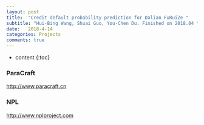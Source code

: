 ```yaml
---
layout: post
title:  "Credit default probability prediction for Dalian FuRuiZe "
subtitle: "Hui-Bing Wang, Shuai Guo, You-Chen Du. Finished on 2018.04 "
date:   2018-4-14
categories: Projects
comments: true
---
```


* content
{:toc}

### ParaCraft
http://www.paracraft.cn

### NPL
http://www.nplproject.com
